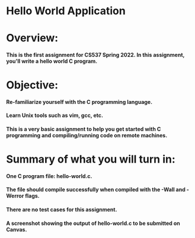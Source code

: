 # Hello World Application


# Overview:

#### This is the first assignment for CS537 Spring 2022. In this assignment, you'll write a hello world C program.

# Objective:

#### Re-familiarize yourself with the C programming language.
#### Learn Unix tools such as vim, gcc, etc.
#### This is a very basic assignment to help you get started with C programming and compiling/running code on remote machines.

# Summary of what you will turn in:

#### One C program file: hello-world.c.
#### The file should compile successfully when compiled with the -Wall and -Werror flags.
#### There are no test cases for this assignment.
#### A screenshot showing the output of hello-world.c to be submitted on Canvas.
